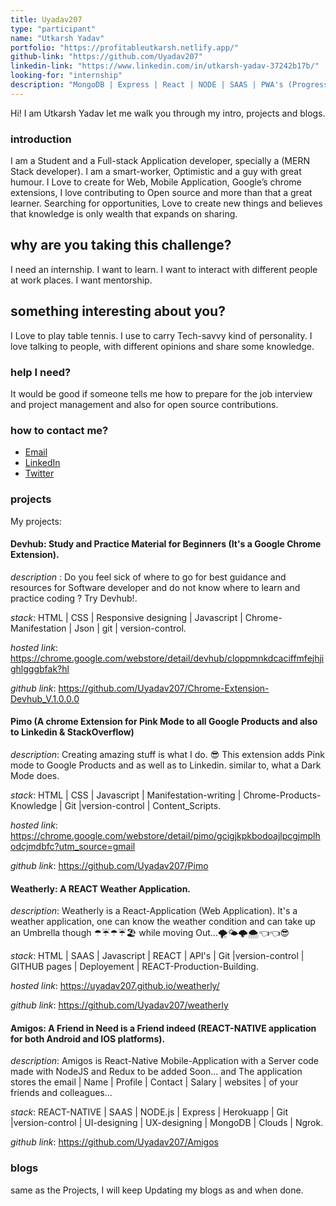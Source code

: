 ```yaml
---
title: Uyadav207
type: "participant"
name: "Utkarsh Yadav"
portfolio: "https://profitableutkarsh.netlify.app/"
github-link: "https://github.com/Uyadav207"
linkedin-link: "https://www.linkedin.com/in/utkarsh-yadav-37242b17b/"
looking-for: "internship"
description: "MongoDB | Express | React | NODE | SAAS | PWA's (Progressive web Apps) | A Practitioner of Google web Designer | React-Native."
---
```


Hi! I am Utkarsh Yadav let me walk you through my intro, projects and blogs.

### introduction

I am a Student and a Full-stack Application developer, specially a (MERN Stack developer). I am a smart-worker, Optimistic and a guy with great humour. I Love to create for Web, Mobile Application, Google’s chrome extensions, I love contributing to Open source and more than that a great learner. Searching for opportunities, Love to create new things and believes that knowledge is only wealth that expands on sharing.

## why are you taking this challenge?

I need an internship.
I want to learn.
I want to interact with different people at work places.
I want mentorship.


## something interesting about you?

I Love to play table tennis.
I use to carry Tech-savvy kind of personality.
I love talking to people, with different opinions and share some knowledge.

### help I need?

It would be good if someone tells me how to prepare for the job interview and project management and also for open source contributions.

### how to contact me?

- [Email](mailto:yadavutkarsh207@gmail.com)
- [LinkedIn](https://www.linkedin.com/in/utkarsh-yadav-37242b17b/)
- [Twitter](https://twitter.com/UTKARSH40528132/)

### projects
My projects:

#### **Devhub**: Study and Practice Material for Beginners (It's a Google Chrome Extension).

_description_ : Do you feel sick of where to go for best guidance and resources for Software developer and do not know where to learn and practice coding ? Try Devhub!.

_stack_: HTML | CSS | Responsive designing | Javascript | Chrome-Manifestation | Json | git | version-control.

_hosted link_: https://chrome.google.com/webstore/detail/devhub/cloppmnkdcaciffmfejhjighlgggbfak?hl

_github link_: https://github.com/Uyadav207/Chrome-Extension-Devhub_V.1.0.0.0

#### **Pimo** (A chrome Extension for Pink Mode to all Google Products and also to Linkedin & StackOverflow)

_description_: Creating amazing stuff is what I do. 😎 This extension adds Pink mode to Google Products and as well as to Linkedin. similar to, what a Dark Mode does.

_stack_: HTML | CSS | Javascript | Manifestation-writing | Chrome-Products-Knowledge | Git |version-control | Content_Scripts.

_hosted link_: https://chrome.google.com/webstore/detail/pimo/gcigjkpkbodoajlpcgjmplhodcjmdbfc?utm_source=gmail

_github link_: https://github.com/Uyadav207/Pimo

#### **Weatherly**: A REACT Weather Application.

_description_: Weatherly is a React-Application (Web Application). It's a weather application, one can know the weather condition and can take up an Umbrella though ☂☔☂☔🏖  while moving Out...🌪🌤🌩🌨👈👈😎

_stack_: HTML | SAAS | Javascript | REACT | API's | Git |version-control | GITHUB pages | Deployement | REACT-Production-Building.

_hosted link_: https://uyadav207.github.io/weatherly/

_github link_: https://github.com/Uyadav207/weatherly

#### **Amigos**: A Friend in Need is a Friend indeed (REACT-NATIVE application for both Android and IOS platforms).

_description_: Amigos is React-Native Mobile-Application with a Server code made with NodeJS and Redux to be added Soon... and The application stores the email | Name | Profile | Contact | Salary | websites | of your friends and colleagues...  

_stack_: REACT-NATIVE | SAAS | NODE.js | Express | Herokuapp | Git |version-control | UI-designing | UX-designing | MongoDB | Clouds | Ngrok.

_github link_: https://github.com/Uyadav207/Amigos

### blogs

same as the Projects, I will keep Updating my blogs as and when done.
